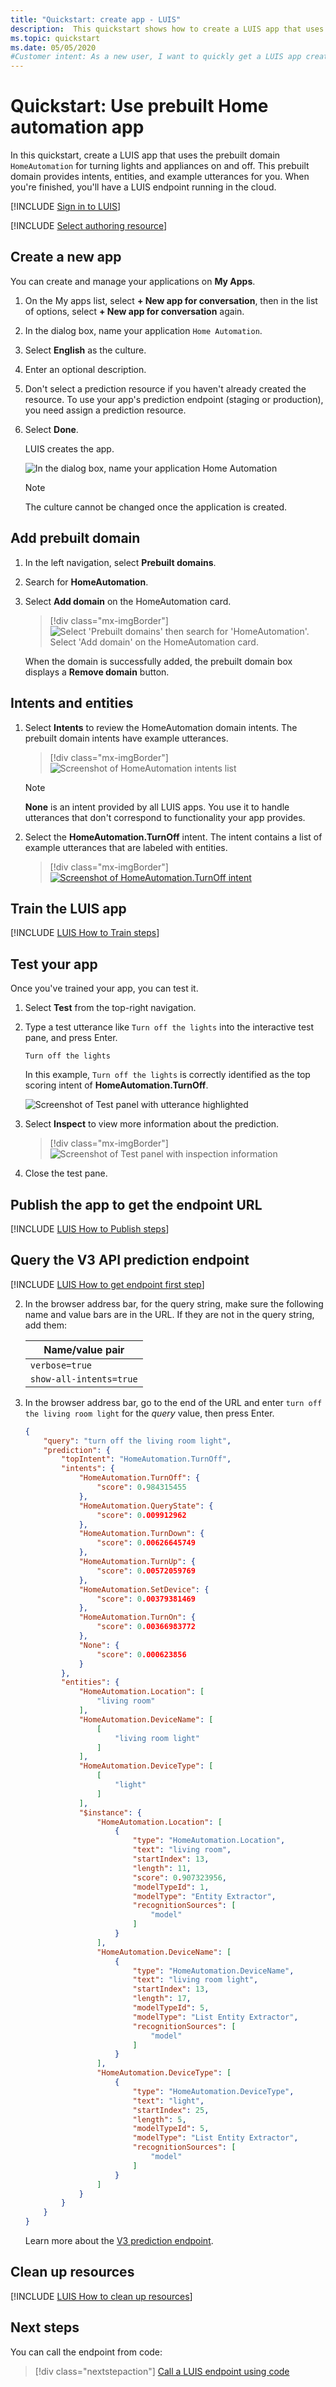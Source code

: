 ```yaml
---
title: "Quickstart: create app - LUIS"
description:  This quickstart shows how to create a LUIS app that uses the prebuilt domain `HomeAutomation` for turning lights and appliances on and off. This prebuilt domain provides intents, entities, and example utterances for you. When you're finished, you'll have a LUIS endpoint running in the cloud.
ms.topic: quickstart
ms.date: 05/05/2020
#Customer intent: As a new user, I want to quickly get a LUIS app created so I can understand the model and actions to train, test, publish, and query.
---
```


# Quickstart: Use prebuilt Home automation app

In this quickstart, create a LUIS app that uses the prebuilt domain `HomeAutomation` for turning lights and appliances on and off. This prebuilt domain provides intents, entities, and example utterances for you. When you're finished, you'll have a LUIS endpoint running in the cloud.

[!INCLUDE [Sign in to LUIS](./includes/sign-in-process.md)]

[!INCLUDE [Select authoring resource](./includes/select-authoring-resource.md)]

## Create a new app
You can create and manage your applications on **My Apps**.

1. On the My apps list, select **+ New app for conversation**, then in the list of options, select **+ New app for conversation** again.

1. In the dialog box, name your application `Home Automation`.
1. Select **English** as the culture.
1. Enter an optional description.
1. Don't select a prediction resource if you haven't already created the resource. To use your app's prediction endpoint (staging or production), you need assign a prediction resource.
1. Select **Done**.

    LUIS creates the app.

    ![In the dialog box, name your application `Home Automation`](./media/create-new-app-details.png)

    >[!NOTE]
    >The culture cannot be changed once the application is created.

## Add prebuilt domain

1. In the left navigation, select **Prebuilt domains**.
1. Search for **HomeAutomation**.
1. Select **Add domain** on the HomeAutomation card.

    > [!div class="mx-imgBorder"]
    > ![Select 'Prebuilt domains' then search for 'HomeAutomation'. Select 'Add domain' on the HomeAutomation card.](media/luis-quickstart-new-app/home-automation.png)

    When the domain is successfully added, the prebuilt domain box displays a **Remove domain** button.

## Intents and entities

1. Select **Intents** to review the HomeAutomation domain intents. The prebuilt domain intents have example utterances.

    > [!div class="mx-imgBorder"]
    > ![Screenshot of HomeAutomation intents list](media/luis-quickstart-new-app/home-automation-intents.png "Screenshot of HomeAutomation intents list")

    > [!NOTE]
    > **None** is an intent provided by all LUIS apps. You use it to handle utterances that don't correspond to functionality your app provides.

1. Select the **HomeAutomation.TurnOff** intent. The intent contains a list of example utterances that are labeled with entities.

    > [!div class="mx-imgBorder"]
    > [![Screenshot of HomeAutomation.TurnOff intent](media/luis-quickstart-new-app/home-automation-turnoff.png "Screenshot of HomeAutomation.TurnOff intent")](media/luis-quickstart-new-app/home-automation-turnoff.png)

## Train the LUIS app

[!INCLUDE [LUIS How to Train steps](includes/howto-train.md)]

## Test your app
Once you've trained your app, you can test it.

1. Select **Test** from the top-right navigation.

1. Type a test utterance like `Turn off the lights` into the interactive test pane, and press Enter.

    ```
    Turn off the lights
    ```

    In this example, `Turn off the lights` is correctly identified as the top scoring intent of **HomeAutomation.TurnOff**.

    ![Screenshot of Test panel with utterance highlighted](media/luis-quickstart-new-app/review-test-inspection-pane-in-portal.png)

1. Select **Inspect** to view more information about the prediction.

    > [!div class="mx-imgBorder"]
    > ![Screenshot of Test panel with inspection information](media/luis-quickstart-new-app/test.png)

1. Close the test pane.

<a name="publish-your-app"></a>

## Publish the app to get the endpoint URL

[!INCLUDE [LUIS How to Publish steps](./includes/howto-publish.md)]

<a name="query-the-v2-api-prediction-endpoint"></a>

## Query the V3 API prediction endpoint

[!INCLUDE [LUIS How to get endpoint first step](./includes/v3-prediction-endpoint.md)]

2. In the browser address bar, for the query string, make sure the following name and value bars are in the URL. If they are not in the query string, add them:

    |Name/value pair|
    |--|
    |`verbose=true`|
    |`show-all-intents=true`|

3. In the browser address bar, go to the end of the URL and enter `turn off the living room light` for the _query_ value, then press Enter.

    ```json
    {
        "query": "turn off the living room light",
        "prediction": {
            "topIntent": "HomeAutomation.TurnOff",
            "intents": {
                "HomeAutomation.TurnOff": {
                    "score": 0.984315455
                },
                "HomeAutomation.QueryState": {
                    "score": 0.009912962
                },
                "HomeAutomation.TurnDown": {
                    "score": 0.00626645749
                },
                "HomeAutomation.TurnUp": {
                    "score": 0.00572059769
                },
                "HomeAutomation.SetDevice": {
                    "score": 0.00379381469
                },
                "HomeAutomation.TurnOn": {
                    "score": 0.00366983772
                },
                "None": {
                    "score": 0.000623856
                }
            },
            "entities": {
                "HomeAutomation.Location": [
                    "living room"
                ],
                "HomeAutomation.DeviceName": [
                    [
                        "living room light"
                    ]
                ],
                "HomeAutomation.DeviceType": [
                    [
                        "light"
                    ]
                ],
                "$instance": {
                    "HomeAutomation.Location": [
                        {
                            "type": "HomeAutomation.Location",
                            "text": "living room",
                            "startIndex": 13,
                            "length": 11,
                            "score": 0.907323956,
                            "modelTypeId": 1,
                            "modelType": "Entity Extractor",
                            "recognitionSources": [
                                "model"
                            ]
                        }
                    ],
                    "HomeAutomation.DeviceName": [
                        {
                            "type": "HomeAutomation.DeviceName",
                            "text": "living room light",
                            "startIndex": 13,
                            "length": 17,
                            "modelTypeId": 5,
                            "modelType": "List Entity Extractor",
                            "recognitionSources": [
                                "model"
                            ]
                        }
                    ],
                    "HomeAutomation.DeviceType": [
                        {
                            "type": "HomeAutomation.DeviceType",
                            "text": "light",
                            "startIndex": 25,
                            "length": 5,
                            "modelTypeId": 5,
                            "modelType": "List Entity Extractor",
                            "recognitionSources": [
                                "model"
                            ]
                        }
                    ]
                }
            }
        }
    }
    ```

    Learn more about the [V3 prediction endpoint](luis-migration-api-v3.md).


## Clean up resources

[!INCLUDE [LUIS How to clean up resources](../../../includes/cognitive-services-luis-tutorial-how-to-clean-up-resources.md)]

## Next steps

You can call the endpoint from code:

> [!div class="nextstepaction"]
> [Call a LUIS endpoint using code](luis-get-started-cs-get-intent.md)
